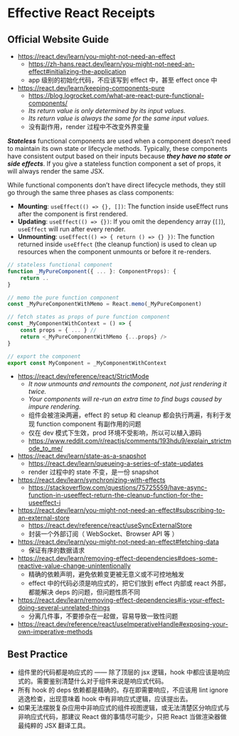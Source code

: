 # Effective React Receipts

## Official Website Guide

- https://react.dev/learn/you-might-not-need-an-effect
  - https://zh-hans.react.dev/learn/you-might-not-need-an-effect#initializing-the-application
  - app 级别的初始化代码，不应该写到 effect 中，甚至 effect once 中
- https://react.dev/learn/keeping-components-pure
  - https://blog.logrocket.com/what-are-react-pure-functional-components/
  - *Its return value is only determined by its input values.*
  - *Its return value is always the same for the same input values.*
  - 没有副作用，render 过程中不改变外界变量

***Stateless*** functional components are used when a component doesn’t need to maintain its own state or lifecycle methods. Typically, these components have consistent output based on their inputs because ***they have no state or side effects***. If you give a stateless function component a set of props, it will always render the same JSX.

While functional components don’t have direct lifecycle methods, they still go through the same three phases as class components:

- **Mounting**: `useEffect(() => {}, [])`: The function inside useEffect runs after the component is first rendered.
- **Updating**: `useEffect(() => {})`: If you omit the dependency array (`[]`), `useEffect` will run after every render.
- **Unmounting**: `useEffect(() => { return () => {} })`: The function returned inside `useEffect` (the cleanup function) is used to clean up resources when the component unmounts or before it re-renders.

```ts
// stateless functional component
function _MyPureComponent({ ... }: ComponentProps): {
    return ..
}

// memo the pure function component
const _MyPureComponentWithMemo = React.memo(_MyPureComponent)

// fetch states as props of pure function component
const _MyComponentWithContext = () => {
    const props = { ... } //
    return <_MyPureComponentWithMemo {...props} />
}

// export the component
export const MyComponent = _MyComponentWithContext
```

- https://react.dev/reference/react/StrictMode
  - *It now unmounts and remounts the component, not just rendering it twice.*
  - *Your components will re-run an extra time to find bugs caused by impure rendering.*
  - 组件会被渲染两遍，effect 的 setup 和 cleanup 都会执行两遍，有利于发现 function component 有副作用的问题
  - 仅在 dev 模式下生效，prod 环境不受影响，所以可以植入源码
  - https://www.reddit.com/r/reactjs/comments/193hdu9/explain_strictmode_to_me/
- https://react.dev/learn/state-as-a-snapshot
  - https://react.dev/learn/queueing-a-series-of-state-updates
  - render 过程中的 state 不变，是一份 snapshot
- https://react.dev/learn/synchronizing-with-effects
  - https://stackoverflow.com/questions/75725559/have-async-function-in-useeffect-return-the-cleanup-function-for-the-useeffect-i
- https://react.dev/learn/you-might-not-need-an-effect#subscribing-to-an-external-store
    - https://react.dev/reference/react/useSyncExternalStore
    - 封装一个外部订阅（ WebSocket、Browser API 等 ）
- https://react.dev/learn/you-might-not-need-an-effect#fetching-data
  - 保证有序的数据请求
- https://react.dev/learn/removing-effect-dependencies#does-some-reactive-value-change-unintentionally
  - 精确的依赖声明，避免依赖变更被无意义或不可控地触发
  - effect 中的代码必须是响应式的，把它们放到 effect 内部或 react 外部，都能解决 deps 的问题，但问题性质不同
- https://react.dev/learn/removing-effect-dependencies#is-your-effect-doing-several-unrelated-things
  - 分离几件事，不要掺杂在一起做，容易导致一致性问题
- https://react.dev/reference/react/useImperativeHandle#exposing-your-own-imperative-methods

## Best Practice

- 组件里的代码都是响应式的 —— 除了顶层的 jsx 逻辑，hook 中都应该是响应式的。需要鉴别清楚什么对于组件来说是响应式代码。
- 所有 hook 的 deps 依赖都是精确的。存在即需要响应，不应该用 lint ignore 逃逸检查，出现意味着 hook 中有非响应式逻辑，应该提出去。
- 如果无法摆脱复杂应用中非响应式的组件视图逻辑，或无法清楚区分响应式与非响应式代码，那建议 React 做的事情尽可能少，只把 React 当做渲染器做最纯粹的 JSX 翻译工具。
